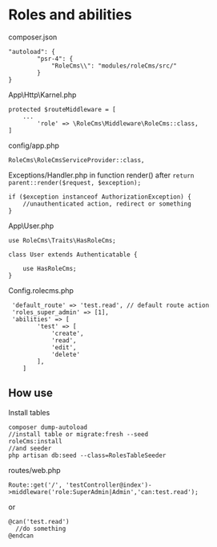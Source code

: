 # Roles and abilities


composer.json
```
"autoload": {
        "psr-4": {
            "RoleCms\\": "modules/roleCms/src/"
        }
}
```
App\Http\Karnel.php
```
protected $routeMiddleware = [
    ...
        'role' => \RoleCms\Middleware\RoleCms::class,
]

```
config/app.php

```
RoleCms\RoleCmsServiceProvider::class,
```
Exceptions/Handler.php in function render() after `return parent::render($request, $exception);`

```
if ($exception instanceof AuthorizationException) {
    //unauthenticated action, redirect or something
}
```
App\User.php
```
use RoleCms\Traits\HasRoleCms;

class User extends Authenticatable {

    use HasRoleCms;
}
```

Config.rolecms.php
```
 'default_route' => 'test.read', // default route action
 'roles_super_admin' => [1],
 'abilities' => [
        'test' => [
            'create',
            'read',
            'edit',
            'delete'
        ],
    ]
 ```
 ## How use
 
 Install tables
 ```
 composer dump-autoload
 //install table or migrate:fresh --seed
 roleCms:install
 //and seeder
 php artisan db:seed --class=RolesTableSeeder
 ```
 routes/web.php

```
Route::get('/', 'testController@index')->middleware('role:SuperAdmin|Admin','can:test.read');
```
or
```
@can('test.read')
  //do something
@endcan
```
